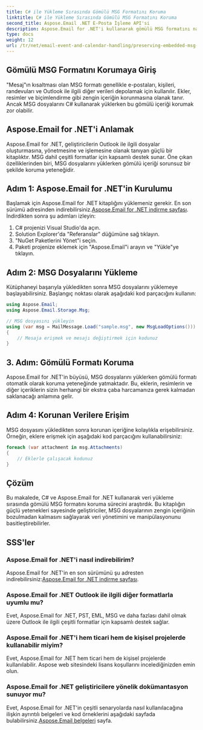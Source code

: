 ```yaml
---
title: C# ile Yükleme Sırasında Gömülü MSG Formatını Koruma
linktitle: C# ile Yükleme Sırasında Gömülü MSG Formatını Koruma
second_title: Aspose.Email .NET E-Posta İşleme API'si
description: Aspose.Email for .NET'i kullanarak gömülü MSG formatını nasıl koruyacağınızı öğrenin. Kaynak koduyla adım adım kılavuz.
type: docs
weight: 12
url: /tr/net/email-event-and-calendar-handling/preserving-embedded-msg-format-during-load-with-csharp/
---
```


## Gömülü MSG Formatını Korumaya Giriş

"Mesaj"ın kısaltması olan MSG formatı genellikle e-postaları, kişileri, randevuları ve Outlook ile ilgili diğer verileri depolamak için kullanılır. Ekler, resimler ve biçimlendirme gibi zengin içeriğin korunmasına olanak tanır. Ancak MSG dosyalarını C# kullanarak yüklerken bu gömülü içeriği korumak zor olabilir.

## Aspose.Email for .NET'i Anlamak

Aspose.Email for .NET, geliştiricilerin Outlook ile ilgili dosyalar oluşturmasına, yönetmesine ve işlemesine olanak tanıyan güçlü bir kitaplıktır. MSG dahil çeşitli formatlar için kapsamlı destek sunar. Öne çıkan özelliklerinden biri, MSG dosyalarını yüklerken gömülü içeriği sorunsuz bir şekilde koruma yeteneğidir.

## Adım 1: Aspose.Email for .NET'in Kurulumu

 Başlamak için Aspose.Email for .NET kitaplığını yüklemeniz gerekir. En son sürümü adresinden indirebilirsiniz.[Aspose.Email for .NET indirme sayfası](https://releases.aspose.com/email/net). İndirdikten sonra şu adımları izleyin:

1. C# projenizi Visual Studio'da açın.
2. Solution Explorer'da "Referanslar" düğümüne sağ tıklayın.
3. "NuGet Paketlerini Yönet"i seçin.
4. Paketi projenize eklemek için "Aspose.Email"i arayın ve "Yükle"ye tıklayın.

## Adım 2: MSG Dosyalarını Yükleme

Kütüphaneyi başarıyla yükledikten sonra MSG dosyalarını yüklemeye başlayabilirsiniz. Başlangıç noktası olarak aşağıdaki kod parçacığını kullanın:

```csharp
using Aspose.Email;
using Aspose.Email.Storage.Msg;

// MSG dosyasını yükleyin
using (var msg = MailMessage.Load("sample.msg", new MsgLoadOptions()))
{
    // Mesaja erişmek ve mesajı değiştirmek için kodunuz
}
```

## 3. Adım: Gömülü Formatı Koruma

Aspose.Email for .NET'in büyüsü, MSG dosyalarını yüklerken gömülü formatı otomatik olarak koruma yeteneğinde yatmaktadır. Bu, eklerin, resimlerin ve diğer içeriklerin sizin herhangi bir ekstra çaba harcamanıza gerek kalmadan saklanacağı anlamına gelir.

## Adım 4: Korunan Verilere Erişim

MSG dosyasını yükledikten sonra korunan içeriğine kolaylıkla erişebilirsiniz. Örneğin, eklere erişmek için aşağıdaki kod parçacığını kullanabilirsiniz:

```csharp
foreach (var attachment in msg.Attachments)
{
    // Eklerle çalışacak kodunuz
}
```

## Çözüm

Bu makalede, C# ve Aspose.Email for .NET kullanarak veri yükleme sırasında gömülü MSG formatını koruma sürecini araştırdık. Bu kitaplığın güçlü yetenekleri sayesinde geliştiriciler, MSG dosyalarının zengin içeriğinin bozulmadan kalmasını sağlayarak veri yönetimini ve manipülasyonunu basitleştirebilirler.

## SSS'ler

### Aspose.Email for .NET'i nasıl indirebilirim?

 Aspose.Email for .NET'in en son sürümünü şu adresten indirebilirsiniz:[Aspose.Email for .NET indirme sayfası](https://releases.aspose.com/email/net).

### Aspose.Email for .NET Outlook ile ilgili diğer formatlarla uyumlu mu?

Evet, Aspose.Email for .NET, PST, EML, MSG ve daha fazlası dahil olmak üzere Outlook ile ilgili çeşitli formatlar için kapsamlı destek sağlar.

### Aspose.Email for .NET'i hem ticari hem de kişisel projelerde kullanabilir miyim?

Evet, Aspose.Email for .NET hem ticari hem de kişisel projelerde kullanılabilir. Aspose web sitesindeki lisans koşullarını incelediğinizden emin olun.

### Aspose.Email for .NET geliştiricilere yönelik dokümantasyon sunuyor mu?

 Evet, Aspose.Email for .NET'in çeşitli senaryolarda nasıl kullanılacağına ilişkin ayrıntılı belgeleri ve kod örneklerini aşağıdaki sayfada bulabilirsiniz.[Aspose.Email belgeleri](https://reference.aspose.com/email/net) sayfa.